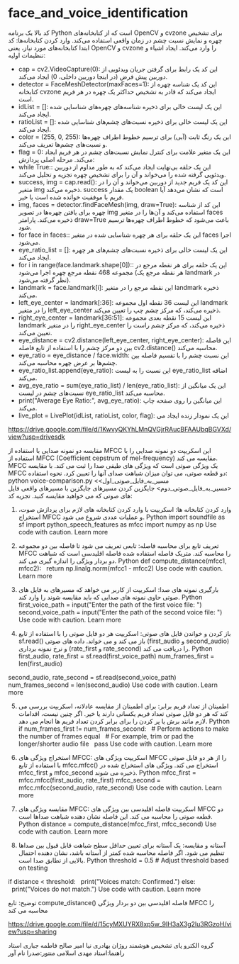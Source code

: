 
# face_and_voice_identification
کد بالا یک برنامه Python است که از کتابخانه‌های OpenCV و cvzone برای تشخیص چهره و نمایش نسبت چشم در زمان واقعی استفاده می‌کند.
وارد کردن کتابخانه‌ها:
کد ابتدا کتابخانه‌های مورد نیاز، یعنی OpenCV و cvzone را وارد می‌کند.
ایجاد اشیاء و تنظیمات اولیه:
* cap = cv2.VideoCapture(0): این کد یک رابط برای گرفتن جریان ویدئویی از دوربین پیش فرض (در اینجا دوربین داخلی، 0) ایجاد می‌کند.
* detector = FaceMeshDetector(maxFaces=1): این کد یک شناسه چهره از کتابخانه cvzone ایجاد می‌کند که قادر به تشخیص حداکثر یک چهره در هر فریم است.
* idList = []: این یک لیست خالی برای ذخیره شناسه‌های چهره‌های شناسایی شده ایجاد می‌کند.
* ratioList = []: این یک لیست خالی برای ذخیره نسبت‌های چشم‌های شناسایی شده ایجاد می‌کند.
* color = (255, 0, 255): این یک رنگ ثابت (آبی) برای ترسیم خطوط اطراف چهره‌ها و نسبت‌های چشم‌ها تعریف می‌کند.
* flag = 0: این یک متغیر علامت برای کنترل نمایش نسبت‌های چشم در هر فریم ایجاد می‌کند.
مرحله اصلی پردازش:
* while True:: این یک حلقه بی‌نهایت ایجاد می‌کند که به طور مداوم از دوربین ویدئویی گرفته شده را می‌خواند و آن را برای تشخیص چهره تجزیه و تحلیل می‌کند.
* success, img = cap.read(): این کد یک فریم جدید از دوربین می‌خواند و آن را در متغیر img ذخیره می‌کند. success یک مقدار boolean است که نشان می‌دهد آیا فریم با موفقیت خوانده شده است یا خیر.
* img, faces = detector.findFaceMesh(img, draw=True): این کد از شناسه چهره برای یافتن چهره‌ها در تصویر img استفاده می‌کند و آن‌ها را در متغیر faces ذخیره می‌کند. پارامتر draw=True باعث می‌شود که خطوط اطراف چهره‌ها ترسیم شود.
* for face in faces:: این یک حلقه برای هر چهره شناسایی شده در متغیر faces اجرا می‌شود.
* eye_ratio_list = []: این یک لیست خالی برای ذخیره نسبت‌های چشم‌های هر چهره ایجاد می‌کند.
* for i in range(face.landmark.shape[0]):: این یک حلقه برای هر نقطه مرجع در مجموعه 468 نقطه مرجع چهره اجرا می‌شود (هر نقطه مرجع یک landmark در نظر گرفته می‌شود).
* landmark = face.landmark[i]: این نقطه مرجع را در متغیر landmark ذخیره می‌کند.
* left_eye_center = landmark[:36]: این لیست 36 نقطه اول مجموعه landmark را در متغیر left_eye_center ذخیره می‌کند، که مرکز چشم چپ را تعیین می‌کند.
* right_eye_center = landmark[36:51]: این لیست 15 نقطه بعدی مجموعه landmark را در متغیر right_eye_center ذخیره می‌کند، که مرکز چشم راست را تعیین می‌کند.
* eye_distance = cv2.distance(left_eye_center, right_eye_center): این فاصله بین دو مرکز چشم را با استفاده از تابع فاصله cv2.distance() محاسبه می‌کند.
* eye_ratio = eye_distance / face.width: این نسبت چشم را با تقسیم فاصله بین چشم‌ها بر عرض چهره محاسبه می‌کند.
* eye_ratio_list.append(eye_ratio): این نسبت را به لیست eye_ratio_list اضافه می‌کند.
* avg_eye_ratio = sum(eye_ratio_list) / len(eye_ratio_list): این یک میانگین از نسبت‌های چشم در لیست eye_ratio_list محاسبه می‌کند.
* print("Average Eye Ratio:", avg_eye_ratio): این میانگین را روی صفحه چاپ می‌کند.
* live_plot = LivePlot(idList, ratioList, color, flag): این یک نمودار زنده ایجاد می



https://drive.google.com/file/d/1KwvyQKYhLMnQVGjrRAucBFAAUbqBGVXd/view?usp=drivesdk




مقایسه دو نمونه صدایی با استفاده از MFCC
این اسکریپت دو نمونه صدایی را با استفاده از MFCC (Coefficient cepstrum of mel-frequency) مقایسه می کند. MFCC یک ویژگی صوتی است که ویژگی های طیفی صدا را ثبت می کند. با مقایسه MFCC دو قطعه صوتی، می توان میزان شباهت صدای آنها را تعیین کرد.
نحوه استفاده:
python voice-comparison.py <مسیر_به_فایل_صوتی_اول> <مسیر_به_فایل_صوتی_دوم>
جایگزین کردن مسیرهای جایگزین با مسیرهای واقعی فایل های صوتی که می خواهید مقایسه کنید.
تجزیه کد:
1. وارد کردن کتابخانه ها:
اسکریپت با وارد کردن کتابخانه های لازم برای پردازش صوت، استخراج MFCC و عملیات عددی شروع می شود.
Python
import soundfile as sf
import python_speech_features as mfcc
import numpy as np
Use code with caution. Learn more



2. تعریف تابع برای محاسبه فاصله:
تابعی تعریف می شود تا فاصله بین دو مجموعه MFCC را محاسبه کند. متریک فاصله استفاده شده فاصله اقلیدسی است که شباهت دو بردار ویژگی را اندازه گیری می کند.
Python
def compute_distance(mfcc1, mfcc2):
  return np.linalg.norm(mfcc1 - mfcc2)
Use code with caution. Learn more



3. بارگیری نمونه های صدا:
اسکریپت از کاربر می خواهد که مسیرهای به فایل های صوتی حاوی نمونه های صدایی که باید مقایسه شوند را وارد کند.
Python
first_voice_path = input("Enter the path of the first voice file: ")
second_voice_path = input("Enter the path of the second voice file: ")
Use code with caution. Learn more



4. باز کردن و خواندن فایل های صوتی:
اسکریپت هر دو فایل صوتی را با استفاده از تابع sf.read() باز می کند و می خواند. داده های صوتی (first_audio و second_audio) و نرخ نمونه برداری (rate_first و rate_second) را دریافت می کند.
Python
first_audio, rate_first = sf.read(first_voice_path)
num_frames_first = len(first_audio)

second_audio, rate_second = sf.read(second_voice_path)
num_frames_second = len(second_audio)
Use code with caution. Learn more



5. اطمینان از تعداد فریم برابر:
برای اطمینان از مقایسه عادلانه، اسکریپت بررسی می کند که هر دو فایل صوتی تعداد فریم یکسانی دارند یا خیر. اگر چنین نیست، اقدامات لازم مانند برش یا پر کردن را برای برابر کردن تعداد فریم ها انجام می دهد.
Python
if num_frames_first != num_frames_second:
  # Perform actions to make the number of frames equal
  # For example, trim or pad the longer/shorter audio file
  pass
Use code with caution. Learn more



6. استخراج ویژگی های MFCC:
اسکریپت ویژگی های MFCC را از هر دو فایل صوتی با استفاده از تابع mfcc.mfcc() استخراج می کند. ویژگی های استخراج شده در mfcc_first و mfcc_second ذخیره می شوند.
Python
mfcc_first = mfcc.mfcc(first_audio, rate_first)
mfcc_second = mfcc.mfcc(second_audio, rate_second)
Use code with caution. Learn more



7. مقایسه ویژگی های MFCC:
اسکریپت فاصله اقلیدسی بین ویژگی های MFCC دو قطعه صوتی را محاسبه می کند. این فاصله نشان دهنده شباهت صداها است.
Python
distance = compute_distance(mfcc_first, mfcc_second)
Use code with caution. Learn more



8. آستانه و مقایسه:
یک آستانه برای تعیین حداقل سطح شباهت قابل قبول بین صداها تنظیم می شود. اگر فاصله محاسبه شده کمتر از آستانه باشد، نشان دهنده احتمال بالایی از تطابق صدا است.
Python
threshold = 0.5  # Adjust threshold based on testing

if distance < threshold:
  print("Voices match: Confirmed.")
else:
  print("Voices do not match.")
Use code with caution. Learn more



توضیح:
تابع compute_distance() فاصله اقلیدسی بین دو بردار ویژگی MFCC را محاسبه می کند

https://drive.google.com/file/d/15cyMXUYRX8xp5w_9IH3aX3g2lu3RGzoH/view?usp=sharing


گروه الکترو پای
تشخیص هوشمند
روژان بهادری نیا
امیر صالح
فاطمه جباری
استاد راهنما:استاد مهدی اسلامی
منتور:صدرا نام آور

